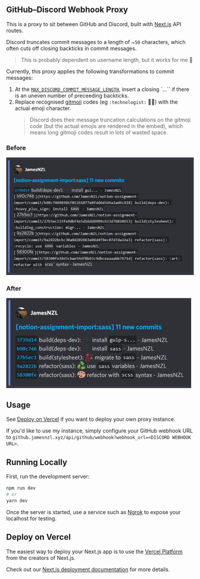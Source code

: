 ## GitHub–Discord Webhook Proxy

This is a proxy to sit between GitHub and Discord, built with [Next.js](https://nextjs.org/) API routes.

Discord truncates commit messages to a length of ~`50` characters, which often cuts off closing backticks in commit messages.
> This is probably dependent on username length, but it works for me :shrug:

Currently, this proxy applies the following transformations to commit messages:
1. At the [`MAX_DISCORD_COMMIT_MESSAGE_LENGTH`](lib/format-commit-messages.ts), insert a closing `...\`` if there is an uneven number of preceeding backticks.
2. Replace recognised [gitmoji](https://github.com/carloscuesta/gitmoji/blob/master/src/data/gitmojis.json) codes (eg `:technologist:` 👨‍💻) with the actual emoji character.
	> Discord does their message truncation calculations on the gitmoji code (but the actual emojis are rendered in the embed), which means long gitmoji codes result in lots of wasted space.

### Before
![Before](public/before.jpg)

### After
![After](public/after.jpg)

## Usage

See [Deploy on Vercel](#deploy-on-vercel) if you want to deploy your own proxy instance.

If you'd like to use my instance, simply configure your GitHub webhook URL to `github.jamesnzl.xyz/api/github/webhook?webhook_url=<DISCORD WEBHOOK URL>`.

## Running Locally

First, run the development server:

```bash
npm run dev
# or
yarn dev
```

Once the server is started, use a service such as [Ngrok](https://ngrok.com/) to expose your localhost for testing.

## Deploy on Vercel

The easiest way to deploy your Next.js app is to use the [Vercel Platform](https://vercel.com/new?utm_medium=default-template&filter=next.js&utm_source=create-next-app&utm_campaign=create-next-app-readme) from the creators of Next.js.

Check out our [Next.js deployment documentation](https://nextjs.org/docs/deployment) for more details.
